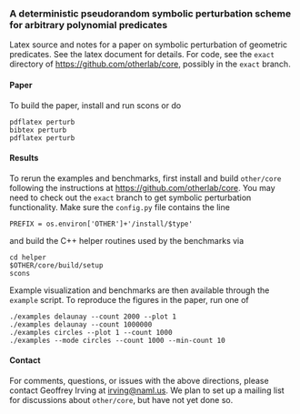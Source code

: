 ### A deterministic pseudorandom symbolic perturbation scheme for arbitrary polynomial predicates

Latex source and notes for a paper on symbolic perturbation of geometric predicates.
See the latex document for details.  For code, see the `exact` directory of
https://github.com/otherlab/core, possibly in the `exact` branch.

#### Paper

To build the paper, install and run scons or do

    pdflatex perturb
    bibtex perturb
    pdflatex perturb

#### Results

To rerun the examples and benchmarks, first install and build `other/core` following the instructions
at https://github.com/otherlab/core.  You may need to check out the `exact` branch to get symbolic
perturbation functionality.  Make sure the `config.py` file contains the line

    PREFIX = os.environ['OTHER']+'/install/$type'

and build the C++ helper routines used by the benchmarks via

    cd helper
    $OTHER/core/build/setup
    scons

Example visualization and benchmarks are then available through the `example` script.  To reproduce
the figures in the paper, run one of

    ./examples delaunay --count 2000 --plot 1
    ./examples delaunay --count 1000000
    ./examples circles --plot 1 --count 1000
    ./examples --mode circles --count 1000 --min-count 10

#### Contact

For comments, questions, or issues with the above directions, please contact Geoffrey Irving at <irving@naml.us>.
We plan to set up a mailing list for discussions about `other/core`, but have not yet done so.
